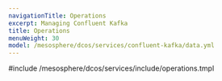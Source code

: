 ```yaml
---
navigationTitle: Operations
excerpt: Managing Confluent Kafka
title: Operations
menuWeight: 30
model: /mesosphere/dcos/services/confluent-kafka/data.yml
---
```


#include /mesosphere/dcos/services/include/operations.tmpl
